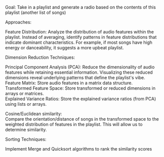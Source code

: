 Goal: Take in a playlist and generate a radio based on the contents of this playlist (another list of songs)

Approaches:

Feature Distribution: Analyze the distribution of audio features within the playlist. Instead of averaging, identify patterns in feature distributions that indicate dominant characteristics. For example, if most songs have high energy or danceability, it suggests a more upbeat playlist.

Dimension Reduction Techniques:         

Principal Component Analysis (PCA): Reduce the dimensionality of audio features while retaining essential information. Visualizing these reduced dimensions reveal underlying patterns that define the playlist's vibe.  
Feature Matrix: Store audio features in a matrix data structure.  
Transformed Feature Space: Store transformed or reduced dimensions in arrays or matrices.  
Explained Variance Ratios: Store the explained variance ratios (from PCA) using lists or arrays.  

Cosine/Euclidean similarity:  
Compare the orientation/distance of songs in the transformed space to the weighted distribution of features in the playlist. This will allow us to determine similarity.

Sorting Techniques:

Implement Merge and Quicksort algorithms to rank the similarity scores

